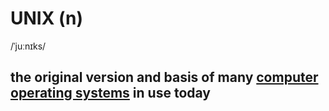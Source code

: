 # UNIX (n)

/ˈjuːnɪks/

## the original version and basis of many [computer](../c/computer-n.md#an-electronic-machine-that-can-store-organize-and-find-information-do-processes-with-numbers-and-other-data-and-control-other-machines) [operating systems](../o/operating-system-n.md#a-set-of-programs-that-controls-the-way-a-computer-works-and-runs-other-programs) in use today